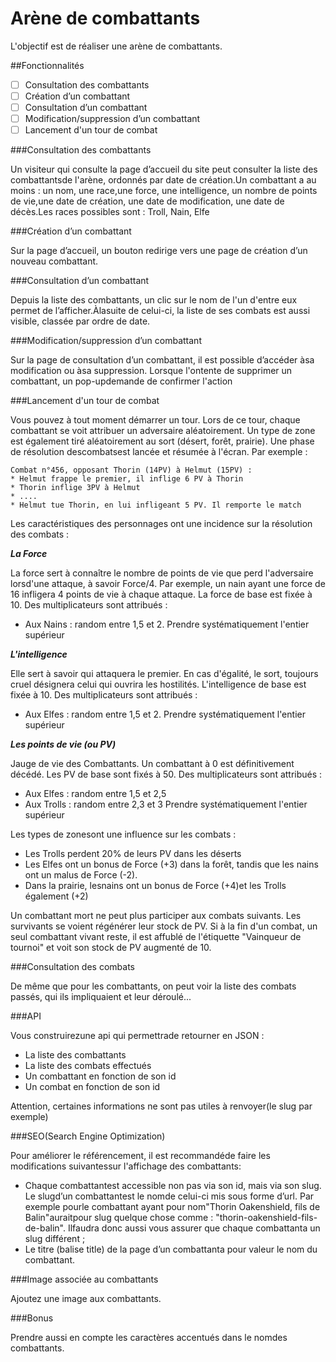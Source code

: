 # Arène de combattants

L'objectif est de réaliser une arène de combattants.


##Fonctionnalités

- [ ] Consultation des combattants
- [ ] Création d’un combattant
- [ ] Consultation d’un combattant
- [ ] Modification/suppression d’un combattant
- [ ] Lancement d'un tour de combat

###Consultation des combattants

Un visiteur qui consulte la page d’accueil du site peut consulter la liste des combattantsde l'arène, ordonnés par date de création.Un combattant a au moins : un nom, une race,une force, une intelligence, un nombre de points de vie,une date de création, une date de modification, une date de décès.Les races possibles sont : Troll, Nain, Elfe

###Création d’un combattant

Sur la page d’accueil, un bouton redirige vers une page de création d’un nouveau combattant.

###Consultation d’un combattant

Depuis la liste des combattants, un clic sur le nom de l'un d'entre eux permet de l’afficher.Àlasuite de celui-ci, la liste de ses combats est aussi visible, classée par ordre de date.

###Modification/suppression d’un combattant

Sur la page de consultation d’un combattant, il est possible d’accéder àsa modification ou àsa suppression. Lorsque l'ontente de supprimer un combattant, un pop-updemande de confirmer l'action

###Lancement d'un tour de combat

Vous pouvez à tout moment démarrer un tour. Lors de ce tour, chaque combattant se voit attribuer un adversaire aléatoirement. Un type de zone est également tiré aléatoirement au sort (désert, forêt, prairie). Une phase de résolution descombatsest lancée et résumée à l'écran. Par exemple :

```
Combat n°456, opposant Thorin (14PV) à Helmut (15PV) :
* Helmut frappe le premier, il inflige 6 PV à Thorin
* Thorin inflige 3PV à Helmut
* ....
* Helmut tue Thorin, en lui infligeant 5 PV. Il remporte le match
```

Les caractéristiques des personnages ont une incidence sur la résolution des combats :

_**La Force**_

La force sert à connaître le nombre de points de vie que perd l'adversaire lorsd'une attaque, à savoir Force/4. Par exemple, un nain ayant une force de 16 infligera 4 points de vie à chaque attaque.
La force de base est fixée à 10. Des multiplicateurs sont attribués :
* Aux Nains : random entre 1,5 et 2.
Prendre systématiquement l'entier supérieur

_**L'intelligence**_

Elle sert à savoir qui attaquera le premier. En cas d'égalité, le sort, toujours cruel désignera celui qui ouvrira les hostilités.
L'intelligence de base est fixée à 10. Des multiplicateurs sont attribués :
* Aux Elfes : random entre 1,5 et 2.
Prendre systématiquement l'entier supérieur

_**Les points de vie (ou PV)**_

Jauge de vie des Combattants. Un combattant à 0 est définitivement décédé.
Les PV de base sont fixés à 50. Des multiplicateurs sont attribués :
* Aux Elfes : random entre 1,5 et 2,5
* Aux Trolls : random entre 2,3 et 3
Prendre systématiquement l'entier supérieur

Les types de zonesont une influence sur les combats :
* Les Trolls perdent 20% de leurs PV dans les déserts
* Les Elfes ont un bonus de Force (+3) dans la forêt, tandis que les nains ont un malus de Force (-2).
* Dans la prairie, lesnains ont un bonus de Force (+4)et les Trolls également (+2)

Un combattant mort ne peut plus participer aux combats suivants. Les survivants se voient régénérer leur stock de PV. Si à la fin d'un combat, un seul combattant vivant reste, il est affublé de l'étiquette "Vainqueur de tournoi" et voit son stock de PV augmenté de 10.

###Consultation des combats

De même que pour les combattants, on peut voir la liste des combats passés, qui ils impliquaient et leur déroulé...

###API

Vous construirezune api qui permettrade retourner en JSON :
* La liste des combattants
* La liste des combats effectués
* Un combattant en fonction de son id
* Un combat en fonction de son id

Attention, certaines informations ne sont pas utiles à renvoyer(le slug par exemple)

###SEO(Search Engine Optimization)

Pour améliorer le référencement, il est recommandéde faire les modifications suivantessur l'affichage des combattants:

* Chaque combattantest accessible non pas via son id, mais via son slug. Le slugd’un combattantest le nomde celui-ci mis sous forme d’url. Par exemple pourle combattant ayant pour nom"Thorin Oakenshield, fils de Balin"auraitpour slug quelque chose comme : "thorin-oakenshield-fils-de-balin". Ilfaudra donc aussi vous assurer que chaque combattanta un slug différent ;
* Le titre (balise title) de la page d’un combattanta pour valeur le nom du combattant.

###Image associée au combattants

Ajoutez une image aux combattants.

###Bonus

Prendre aussi en compte les caractères accentués dans le nomdes combattants.